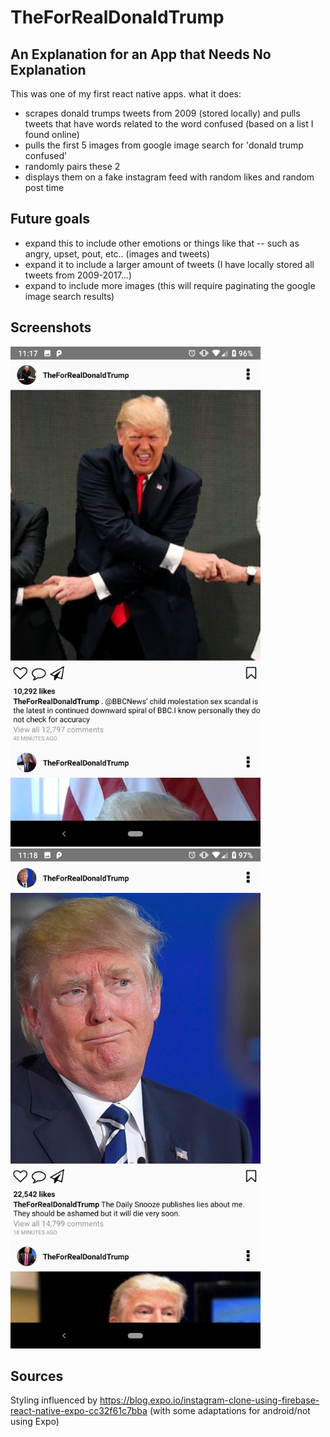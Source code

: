 # TheForRealDonaldTrump

## An Explanation for an App that Needs No Explanation

This was one of my first react native apps. what it does:

- scrapes donald trumps tweets from 2009 (stored locally) and pulls tweets that have words related to the word confused (based on a list I found online)
- pulls the first 5 images from google image search for 'donald trump confused'
- randomly pairs these 2
- displays them on a fake instagram feed with random likes and random post time


## Future goals
- expand this to include other emotions or things like that -- such as angry, upset, pout, etc.. (images and tweets) 
- expand it to include a larger amount of tweets (I have locally stored all tweets from 2009-2017...)
- expand to include more images (this will require paginating the google image search results)

## Screenshots

<img display='inline-block' src="https://github.com/pm0u/TheForRealDonaldTrump/blob/master/readmephotos/Screenshot_20190130-111745.png" width="400">
<img display='inline-block' src="https://github.com/pm0u/TheForRealDonaldTrump/blob/master/readmephotos/Screenshot_20190130-111859.png" width="400">

## Sources

Styling influenced by https://blog.expo.io/instagram-clone-using-firebase-react-native-expo-cc32f61c7bba (with some adaptations for android/not using Expo)

